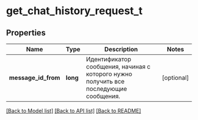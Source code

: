 # get_chat_history_request_t

## Properties
Name | Type | Description | Notes
------------ | ------------- | ------------- | -------------
**message_id_from** | **long** | Идентификатор сообщения, начиная с которого нужно получить все последующие сообщения. | [optional] 

[[Back to Model list]](../README.md#documentation-for-models) [[Back to API list]](../README.md#documentation-for-api-endpoints) [[Back to README]](../README.md)


